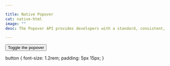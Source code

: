 ```yaml
---

title: Native Popover
cat: native-html
image: ""
desc: The Popover API provides developers with a standard, consistent, flexible mechanism for displaying popover content on top of other page content. Popover content can be controlled either declaratively using HTML attributes, or via JavaScript.

---
```



<html-code>

<button popovertarget="mydiv">Toggle the popover</button>
<div popover id="mydiv">
  <h2>Popover</h2>
  <hr>
  <p>A popover is an element that is placed on top of everything else.</p>
  <p>It can be used when you want to tell something important.</p>
  <button popovertarget="mydiv" popovertargetaction="hide">Close</button>
</div>
</html-code>

<css-code>
 button {
  font-size: 1.2rem;
  padding: 5px 15px;
}
</css-code>